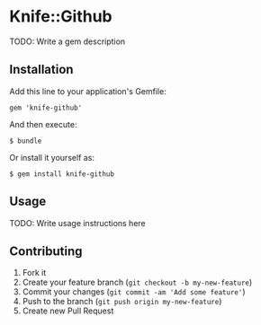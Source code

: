 # Knife::Github

TODO: Write a gem description

## Installation

Add this line to your application's Gemfile:

    gem 'knife-github'

And then execute:

    $ bundle

Or install it yourself as:

    $ gem install knife-github

## Usage

TODO: Write usage instructions here

## Contributing

1. Fork it
2. Create your feature branch (`git checkout -b my-new-feature`)
3. Commit your changes (`git commit -am 'Add some feature'`)
4. Push to the branch (`git push origin my-new-feature`)
5. Create new Pull Request
